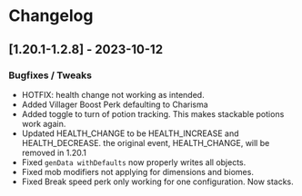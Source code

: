 # Changelog

## [1.20.1-1.2.8] - 2023-10-12
### Bugfixes / Tweaks
- HOTFIX: health change not working as intended.
- Added Villager Boost Perk defaulting to Charisma
- Added toggle to turn of potion tracking.  This makes stackable potions work again.
- Updated HEALTH_CHANGE to be HEALTH_INCREASE and HEALTH_DECREASE.  the original event, HEALTH_CHANGE, will be removed in 1.20.1
- Fixed `genData withDefaults` now properly writes all objects.
- Fixed mob modifiers not applying for dimensions and biomes.
- Fixed Break speed perk only working for one configuration.  Now stacks.